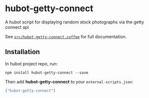 # hubot-getty-connect

A hubot script for displaying random stock photographs via the getty connect api

See [`src/hubot-getty-connect.coffee`](src/hubot-getty-connect.coffee) for full documentation.

## Installation

In hubot project repo, run:

`npm install hubot-getty-connect --save`

Then add **hubot-getty-connect** to your `external-scripts.json`:

```json
["hubot-getty-connect"]
```
